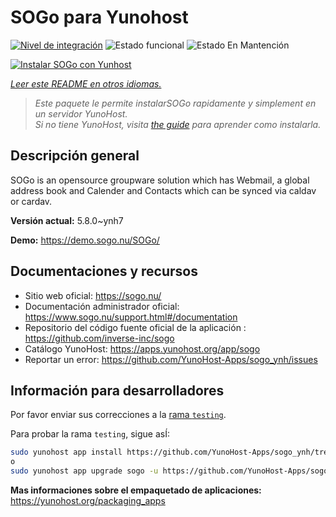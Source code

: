 <!--
Este archivo README esta generado automaticamente<https://github.com/YunoHost/apps/tree/master/tools/readme_generator>
No se debe editar a mano.
-->

# SOGo para Yunohost

[![Nivel de integración](https://apps.yunohost.org/badge/integration/sogo)](https://ci-apps.yunohost.org/ci/apps/sogo/)
![Estado funcional](https://apps.yunohost.org/badge/state/sogo)
![Estado En Mantención](https://apps.yunohost.org/badge/maintained/sogo)

[![Instalar SOGo con Yunhost](https://install-app.yunohost.org/install-with-yunohost.svg)](https://install-app.yunohost.org/?app=sogo)

*[Leer este README en otros idiomas.](./ALL_README.md)*

> *Este paquete le permite instalarSOGo rapidamente y simplement en un servidor YunoHost.*  
> *Si no tiene YunoHost, visita [the guide](https://yunohost.org/install) para aprender como instalarla.*

## Descripción general

SOGo is an opensource groupware solution which has Webmail, a global address book and Calender and Contacts which can be synced via caldav or cardav.


**Versión actual:** 5.8.0~ynh7

**Demo:** <https://demo.sogo.nu/SOGo/>
## Documentaciones y recursos

- Sitio web oficial: <https://sogo.nu/>
- Documentación administrador oficial: <https://www.sogo.nu/support.html#/documentation>
- Repositorio del código fuente oficial de la aplicación : <https://github.com/inverse-inc/sogo>
- Catálogo YunoHost: <https://apps.yunohost.org/app/sogo>
- Reportar un error: <https://github.com/YunoHost-Apps/sogo_ynh/issues>

## Información para desarrolladores

Por favor enviar sus correcciones a la [rama `testing`](https://github.com/YunoHost-Apps/sogo_ynh/tree/testing).

Para probar la rama `testing`, sigue asÍ:

```bash
sudo yunohost app install https://github.com/YunoHost-Apps/sogo_ynh/tree/testing --debug
o
sudo yunohost app upgrade sogo -u https://github.com/YunoHost-Apps/sogo_ynh/tree/testing --debug
```

**Mas informaciones sobre el empaquetado de aplicaciones:** <https://yunohost.org/packaging_apps>
